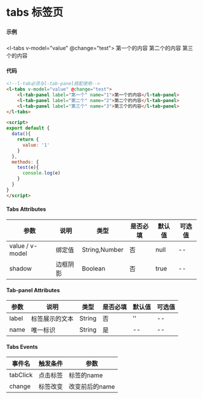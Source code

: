 # tabs 标签页

### 

#### 示例
###
<l-tabs v-model="value" @change="test">
  <l-tab-panel label="第一个" name="1">第一个的内容</l-tab-panel>
  <l-tab-panel label="第二个" name="2">第二个的内容</l-tab-panel>
  <l-tab-panel label="第三个" name="3">第三个的内容</l-tab-panel>
</l-tabs>

<script>
export default {
  data(){
    return {
      value: '1'
    }
  },
  methods: {
    test(e){
      console.log(e)
    }
  }
}
</script>

#### 代码
```html
<!--l-tab必须与l-tab-panel搭配使用-->
<l-tabs v-model="value" @change="test">
    <l-tab-panel label="第一个" name="1">第一个的内容</l-tab-panel>
    <l-tab-panel label="第二个" name="2">第二个的内容</l-tab-panel>
    <l-tab-panel label="第三个" name="3">第三个的内容</l-tab-panel>
</l-tabs>

<script>
export default {
  data(){
    return {
      value: '1'
    }
  },
  methods: {
    test(e){
      console.log(e)
    }
  }
}
</script>
```

#### Tabs Attributes
| 参数 | 说明 | 类型 | 是否必填 | 默认值 | 可选值 |
| ---  | --- | ---  | ---      | ---   | ---   |
| value / v-model | 绑定值 | String,Number | 否 | null | --|
| shadow | 边框阴影 | Boolean | 否 | true | -- |


#### Tab-panel Attributes
| 参数 | 说明 | 类型 | 是否必填 | 默认值 | 可选值 |
| ---  | --- | ---  | ---      | ---   | ---   |
| label | 标签展示的文本 | String | 否 | '' | -- |
| name | 唯一标识 | String | 是 | -- | --|


#### Tabs Events
| 事件名 | 触发条件 | 参数 |
|  ---  | ---  | ---  | 
| tabClick | 点击标签 | 标签的name |
| change | 标签改变 | 改变前后的name |
